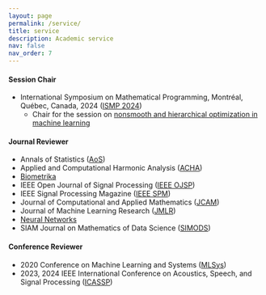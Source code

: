 ```yaml
---
layout: page
permalink: /service/
title: service
description: Academic service
nav: false
nav_order: 7
---
```


#### Session Chair

- International Symposium on Mathematical Programming, Montréal, Québec, Canada, 2024 ([ISMP 2024](https://ismp2024.gerad.ca/))
    * Chair for the session on [nonsmooth and hierarchical optimization in machine learning](https://ismp2024.gerad.ca/schedule/FB/336)

#### Journal Reviewer

- Annals of Statistics ([AoS](https://imstat.org/journals-and-publications/annals-of-statistics/))
- Applied and Computational Harmonic Analysis ([ACHA](https://www.sciencedirect.com/journal/applied-and-computational-harmonic-analysis))
- [Biometrika](https://academic.oup.com/biomet)
- IEEE Open Journal of Signal Processing ([IEEE OJSP](https://ieeexplore.ieee.org/xpl/RecentIssue.jsp?punumber=8782710))
- IEEE Signal Processing Magazine ([IEEE SPM](https://ieeexplore.ieee.org/xpl/RecentIssue.jsp?punumber=79))
- Journal of Computational and Applied Mathematics ([JCAM](https://www.sciencedirect.com/journal/journal-of-computational-and-applied-mathematics))
- Journal of Machine Learning Research ([JMLR](https://jmlr.org/))
- [Neural Networks](https://www.sciencedirect.com/journal/neural-networks)
- SIAM Journal on Mathematics of Data Science ([SIMODS](https://www.siam.org/publications/siam-journals/siam-journal-on-mathematics-of-data-science/))

#### Conference Reviewer


- 2020 Conference on Machine Learning and Systems ([MLSys](https://mlsys.org/))
- 2023, 2024 IEEE International Conference on Acoustics, Speech, and Signal Processing ([ICASSP](https://ieeexplore.ieee.org/xpl/conhome/1000002/all-proceedings))

